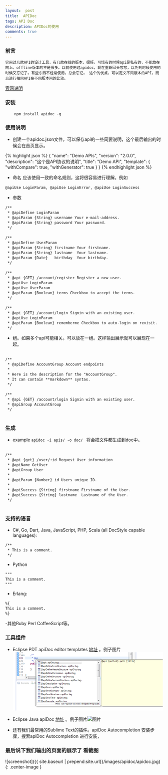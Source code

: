 ```yaml
---
layout:  post
title:  APIDoc
tags: API Doc
description: APIDoc的使用
comments: true
---
```


### 前言
	实用过几款API的设计工具，有几款在线的版本，很好。可惜有的时候api是私有的，不能放在网上。offline版本的不是很多。以前使用过apidoc，现在重新回头写写，以免到时候使用的时候又忘记了。有些东西不经常使用，总会忘记。 这个的优点，可以定义不同版本的API，而且进行相同API在不同版本间的比较。
	
[官网说明](www.apidocjs.com)

### 安装

``` 
	npm install apidoc -g

```

### 使用说明

- 创建一个apidoc.json文件，可以保存api的一些简要说明，这个最后输出的时候会在首页显示。


{% highlight json %}
{
  "name": "Demo APIs",
  "version": "2.0.0",
  "description": "这个是API协议的说明",
  "title": "Demo API",
  "template": {
  	"withCompare": true,
  	"withGenerator": true
  }
}
{% endhighlight json %}

- 命名	应该使用一致的命名规则，这将很容易进行理解。例如 

```
@apiUse LoginParam, @apiUse LoginError, @apiUse LoginSuccess

```

- 参数

```
/**
 * @apiDefine LoginParam
 * @apiParam {String} username Your e-mail-address.
 * @apiParam {String} password Your password.
 */

/**
 * @apiDefine UserParam
 * @apiParam {String} firstname Your firstname.
 * @apiParam {String} lastname  Your lastname.
 * @apiParam {Date}   birthday  Your birthday.
 */

/**
 * @api {GET} /account/register Register a new user.
 * @apiUse LoginParam
 * @apiUse UserParam
 * @apiParam {Boolean} terms Checkbox to accept the terms.
 */

/**
 * @api {GET} /account/login Signin with an existing user.
 * @apiUse LoginParam
 * @apiParam {Boolean} rememberme Checkbox to auto-login on revisit.
 */

```

- 组。如果多个api可能相关。可以放在一组。这样输出展示就可以展现在一起。 

```

/**
 * @apiDefine AccountGroup Account endpoints
 *
 * Here is the description for the "AccountGroup".
 * It can contain **markdown** syntax.
 */

/**
 * @api {GET} /account/login Signin with an existing user.
 * @apiGroup AccountGroup
 */
 
 ```

### 生成

- example ``` apidoc -i apis/ -o doc/  ``` 将会把文件都生成到doc中。


```

/**
 * @api {get} /user/:id Request User information
 * @apiName GetUser
 * @apiGroup User
 *
 * @apiParam {Number} id Users unique ID.
 *
 * @apiSuccess {String} firstname Firstname of the User.
 * @apiSuccess {String} lastname  Lastname of the User.
 */
 
 ```

### 支持的语言

-  C#, Go, Dart, Java, JavaScript, PHP, Scala (all DocStyle capable languages):

```
/**
 * This is a comment.
 */
 ```
 
 - Python

 ```
"""
This is a comment.
"""
 ```
 
 - Erlang:
 
  ```
%{
This is a comment.
%}
 ```
 
-其他Ruby Perl CoffeeScript等。


### 工具组件
- Eclipse PDT apiDoc editor templates [地址](https://github.com/DWand/eclipse_pdt_apiDoc_editor_templates) 。例子图片![图片](https://github.com/DWand/eclipse_pdt_apiDoc_editor_templates/raw/master/screenshot.png?raw=true)

- Eclipse Java apiDoc [地址](https://github.com/skhani/eclipse_java_apiDoc_templates) 。例子图片![图片](https://github.com/skhani/eclipse_java_apiDoc_templates/raw/master/screenshot.png?raw=true)

- 还有我们最常用的Sublime Text的插件。apiDoc Autocompletion 
 	安装步骤，搜索apiDoc Autocompletion 进行安装，

### 最后说下我们输出的页面的展示了 看截图

 ![screenshot]({{ site.baseurl | prepend:site.url}}/images/apidoc/apidoc.jpg){: .center-image }